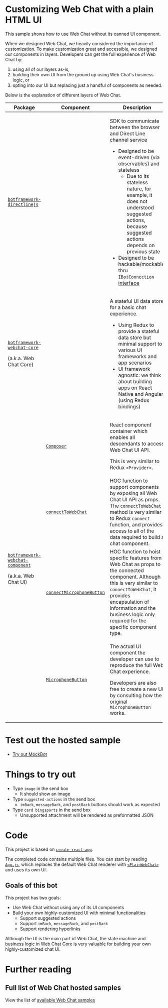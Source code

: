 # Customizing Web Chat with a plain HTML UI

This sample shows how to use Web Chat without its canned UI component.

When we designed Web Chat, we heavily considered the importance of customization. To make customization great and accessible, we designed our components in layers. Developers can get the full experience of Web Chat by:

1. using all of our layers as-is,
2. building their own UI from the ground up using Web Chat's business logic, or
3. opting into our UI but replacing just a handful of components as needed.

Below is the explanation of different layers of Web Chat.

<table>
   <thead>
      <tr>
         <th>Package</th>
         <th>Component</th>
         <th>Description</th>
      </tr>
   </thead>
   <tbody>
      <tr>
         <td>
            <a href="https://github.com/Microsoft/BotFramework-DirectLineJS">
               <code>botframework-directlinejs</code>
            </a>
         </td>
         <td></td>
         <td>
            <p>SDK to communicate between the browser and Direct Line channel service</p>
            <ul>
               <li>
                  Designed to be event-driven (via observables) and stateless
                  <ul>
                     <li>Due to its stateless nature, for example, it does not understood suggested actions, because suggested actions depends on previous state</li>
                  </ul>
               </li>
               <li>
                  Designed to be hackable/mockable thru <a href="https://github.com/microsoft/BotFramework-DirectLineJS/blob/master/src/directLine.ts#L381"><code>IBotConnection</code> interface</a>
               </li>
            </ul>
         </td>
      </tr>
      <tr>
         <td>
            <p>
               <a href="https://github.com/Microsoft/BotFramework-WebChat/tree/master/packages/core">
                  <code>botframework-webchat-core</code>
               </a>
            </p>
            <p>
               (a.k.a. Web Chat Core)
            </p>
         </td>
         <td></td>
         <td>
            <p>A stateful UI data store for a basic chat experience.</p>
            <ul>
               <li>Using Redux to provide a stateful data store but minimal support to various UI frameworks and app scenarios</li>
               <li>UI framework agnostic: we think about building apps on React Native and Angular (using Redux bindings)</li>
            </ul>
         </td>
      </tr>
      <tr>
         <td rowspan="4">
            <p>
               <a href="https://github.com/Microsoft/BotFramework-WebChat/tree/master/packages/component">
                  <code>botframework-webchat-component</code>
               </a>
            </p>
            <p>
               (a.k.a. Web Chat UI)
            </p>
         </td>
         <td>
            <a href="https://github.com/Microsoft/BotFramework-WebChat/blob/master/packages/component/src/Composer.js">
               <code>Composer</code>
            </a>
         </td>
         <td>
            <p>React component container which enables all descendants to access Web Chat UI API.</p>
            <p>This is very similar to Redux <code>&lt;Provider&gt;</code>.</p>
         </td>
      </tr>
      <tr>
         <td>
            <a href="https://github.com/Microsoft/BotFramework-WebChat/blob/master/packages/component/src/connectToWebChat.js">
               <code>connectToWebChat</code>
            </a>
         </td>
         <td>
            HOC function to support components by exposing all Web Chat UI API as props. The <code>connectToWebChat</code> method is very similar to Redux <code>connect</code> function, and provides access to all of the data required to build a chat component.
         </td>
      </tr>
      <tr>
         <td>
            <a href="https://github.com/Microsoft/BotFramework-WebChat/blob/master/packages/component/src/SendBox/MicrophoneButton.js">
               <code>connectMicrophoneButton</code>
            </a>
         </td>
         <td>
            HOC function to hoist specific features from Web Chat as props to the connected component. Although this is very similar to <code>connectToWebChat</code>, it provides encapsulation of information and the business logic only required for the specific component type.
         </td>
      </tr>
      <tr>
         <td>
            <a href="https://github.com/Microsoft/BotFramework-WebChat/blob/master/packages/component/src/SendBox/MicrophoneButton.js">
               <code>MicrophoneButton</code>
            </a>
         </td>
         <td>
            <p>The actual UI component the developer can use to reproduce the full Web Chat experience.</p>
            <p>Developers are also free to create a new UI by consulting how the original <code>MicrophoneButton</code> works.</p>
         </td>
      </tr>
   </tbody>
</table>

# Test out the hosted sample

-  [Try out MockBot](https://microsoft.github.io/BotFramework-WebChat/19.customization-plain-ui)

# Things to try out

-  Type `image` in the send box
   -  It should show an image
-  Type `suggested-actions` in the send box
   -  `imBack`, `messageBack`, and `postBack` buttons should work as expected
-  Type `card bingsports` in the send box
   -  Unsupported attachment will be rendered as preformatted JSON

# Code

This project is based on [`create-react-app`](https://github.com/facebook/create-react-app).

The completed code contains multiple files. You can start by reading [`App.js`](https://github.com/Microsoft/BotFramework-WebChat/tree/master/samples/19.customization-plain-ui/src/App.js), which replaces the default Web Chat renderer with [`<PlainWebChat>`](https://github.com/Microsoft/BotFramework-WebChat/tree/master/samples/19.customization-plain-ui/src/PlainWebChat.js) and uses its own UI.

## Goals of this bot

This project has two goals:

-  Use Web Chat without using any of its UI components
-  Build your own highly-customized UI with minimal functionalities
   -  Support suggested actions
   -  Support `imBack`, `messageBack`, and `postBack`
   -  Support rendering hyperlinks

Although the UI is the main part of Web Chat, the state machine and business logic in Web Chat Core is very valuable for building your own highly-customized chat UI.

# Further reading

## Full list of Web Chat hosted samples

View the list of [available Web Chat samples](https://github.com/Microsoft/BotFramework-WebChat/tree/master/samples)

